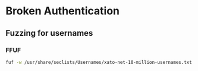 # Broken Authentication

## Fuzzing for usernames
### FFUF
```bash
fuf -w /usr/share/seclists/Usernames/xato-net-10-million-usernames.txt -u http://94.237.60.100:34962/index.php -X POST -H "Content-Type: application/x-www-form-urlencoded" -d "username=FUZZ&password=invalid" -fr "Unknown user"
```
